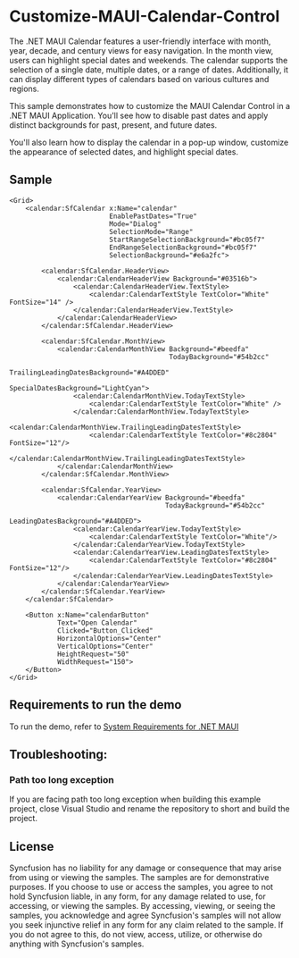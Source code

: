 # Customize-MAUI-Calendar-Control

The .NET MAUI Calendar features a user-friendly interface with month, year, decade, and century views for easy navigation. In the month view, users can highlight special dates and weekends. The calendar supports the selection of a single date, multiple dates, or a range of dates. Additionally, it can display different types of calendars based on various cultures and regions.

This sample demonstrates how to customize the MAUI Calendar Control in a .NET MAUI Application. You'll see how to disable past dates and apply distinct backgrounds for past, present, and future dates. 

You'll also learn how to display the calendar in a pop-up window, customize the appearance of selected dates, and highlight special dates.

## Sample

```xaml
<Grid>
    <calendar:SfCalendar x:Name="calendar"
                         EnablePastDates="True"
                         Mode="Dialog"
                         SelectionMode="Range"
                         StartRangeSelectionBackground="#bc05f7" 
                         EndRangeSelectionBackground="#bc05f7" 
                         SelectionBackground="#e6a2fc">
        
        <calendar:SfCalendar.HeaderView>
            <calendar:CalendarHeaderView Background="#03516b">
                <calendar:CalendarHeaderView.TextStyle>
                    <calendar:CalendarTextStyle TextColor="White" FontSize="14" />
                </calendar:CalendarHeaderView.TextStyle>
            </calendar:CalendarHeaderView>
        </calendar:SfCalendar.HeaderView>

        <calendar:SfCalendar.MonthView>
            <calendar:CalendarMonthView Background="#beedfa" 
                                        TodayBackground="#54b2cc" 
                                        TrailingLeadingDatesBackground="#A4DDED"
                                        SpecialDatesBackground="LightCyan">
                <calendar:CalendarMonthView.TodayTextStyle>
                    <calendar:CalendarTextStyle TextColor="White" />
                </calendar:CalendarMonthView.TodayTextStyle>
                <calendar:CalendarMonthView.TrailingLeadingDatesTextStyle>
                    <calendar:CalendarTextStyle TextColor="#8c2804" FontSize="12"/>
                </calendar:CalendarMonthView.TrailingLeadingDatesTextStyle>
            </calendar:CalendarMonthView>
        </calendar:SfCalendar.MonthView>

        <calendar:SfCalendar.YearView>
            <calendar:CalendarYearView Background="#beedfa"  
                                       TodayBackground="#54b2cc"
                                       LeadingDatesBackground="#A4DDED">
                <calendar:CalendarYearView.TodayTextStyle>
                    <calendar:CalendarTextStyle TextColor="White"/>
                </calendar:CalendarYearView.TodayTextStyle>
                <calendar:CalendarYearView.LeadingDatesTextStyle>
                    <calendar:CalendarTextStyle TextColor="#8c2804" FontSize="12"/>
                </calendar:CalendarYearView.LeadingDatesTextStyle>
            </calendar:CalendarYearView>
        </calendar:SfCalendar.YearView>
    </calendar:SfCalendar>

    <Button x:Name="calendarButton"
            Text="Open Calendar"
            Clicked="Button_Clicked"
            HorizontalOptions="Center"
            VerticalOptions="Center"
            HeightRequest="50" 
            WidthRequest="150">
    </Button>
</Grid>
```

## Requirements to run the demo

To run the demo, refer to [System Requirements for .NET MAUI](https://help.syncfusion.com/maui/system-requirements)

## Troubleshooting:
### Path too long exception

If you are facing path too long exception when building this example project, close Visual Studio and rename the repository to short and build the project.

## License

Syncfusion has no liability for any damage or consequence that may arise from using or viewing the samples. The samples are for demonstrative purposes. If you choose to use or access the samples, you agree to not hold Syncfusion liable, in any form, for any damage related to use, for accessing, or viewing the samples. By accessing, viewing, or seeing the samples, you acknowledge and agree Syncfusion's samples will not allow you seek injunctive relief in any form for any claim related to the sample. If you do not agree to this, do not view, access, utilize, or otherwise do anything with Syncfusion's samples.